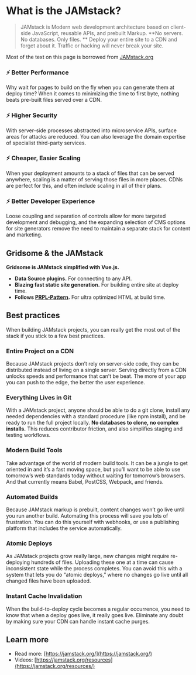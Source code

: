 # What is the JAMstack?

> JAMstack is Modern web development architecture based on client-side JavaScript, reusable APIs, and prebuilt Markup. **No servers. No databases. Only files. ** Deploy your entire site to a CDN and forget about it. Traffic or hacking will never break your site.

Most of the text on this page is borrowed from [JAMstack.org](https://jamstack.org/)


### ⚡️ Better Performance

Why wait for pages to build on the fly when you can generate them at deploy time? When it comes to minimizing the time to first byte, nothing beats pre-built files served over a CDN.

### ⚡️ Higher Security

With server-side processes abstracted into microservice APIs, surface areas for attacks are reduced. You can also leverage the domain expertise of specialist third-party services.


### ⚡️ Cheaper, Easier Scaling

When your deployment amounts to a stack of files that can be served anywhere, scaling is a matter of serving those files in more places. CDNs are perfect for this, and often include scaling in all of their plans.


### ⚡️ Better Developer Experience

Loose coupling and separation of controls allow for more targeted development and debugging, and the expanding selection of CMS options for site generators remove the need to maintain a separate stack for content and marketing.


## Gridsome & the JAMstack

**Gridsome is JAMstack simplified with Vue.js.** 

- **Data Source plugins.** For connecting to any API.
- **Blazing fast static site generation.** For building entire site at deploy time.
- **Follows [PRPL-Pattern]().** For ultra optimized HTML at build time.


## Best practices

When building JAMstack projects, you can really get the most out of the stack if you stick to a few best practices.

### Entire Project on a CDN

Because JAMstack projects don’t rely on server-side code, they can be distributed instead of living on a single server. Serving directly from a CDN unlocks speeds and performance that can’t be beat. The more of your app you can push to the edge, the better the user experience.


### Everything Lives in Git

With a JAMstack project, anyone should be able to do a git clone, install any needed dependencies with a standard procedure (like npm install), and be ready to run the full project locally. **No databases to clone, no complex installs.** This reduces contributor friction, and also simplifies staging and testing workflows.

### Modern Build Tools

Take advantage of the world of modern build tools. It can be a jungle to get oriented in and it’s a fast moving space, but you’ll want to be able to use tomorrow’s web standards today without waiting for tomorrow’s browsers. And that currently means Babel, PostCSS, Webpack, and friends.

### Automated Builds

Because JAMstack markup is prebuilt, content changes won’t go live until you run another build. Automating this process will save you lots of frustration. You can do this yourself with webhooks, or use a publishing platform that includes the service automatically.

### Atomic Deploys

As JAMstack projects grow really large, new changes might require re-deploying hundreds of files. Uploading these one at a time can cause inconsistent state while the process completes. You can avoid this with a system that lets you do “atomic deploys,” where no changes go live until all changed files have been uploaded.

### Instant Cache Invalidation

When the build-to-deploy cycle becomes a regular occurrence, you need to know that when a deploy goes live, it really goes live. Eliminate any doubt by making sure your CDN can handle instant cache purges.


## Learn more

- Read more: [https://jamstack.org/](https://jamstack.org/)
- Videos: [https://jamstack.org/resources](https://jamstack.org/resources/)